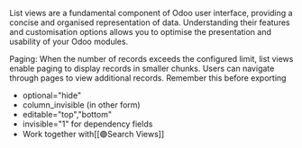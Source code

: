 List views are a fundamental component of Odoo user interface, providing a concise and organised representation of data. Understanding their features and customisation options allows you to optimise the presentation and usability of your Odoo modules.

Paging: When the number of records exceeds the configured limit, list views enable paging to display records in smaller chunks. Users can navigate through pages to view additional records. Remember this before exporting 

- optional="hide"
- column_invisible (in other form)
- editable="top","bottom"
- invisible="1" for dependency fields
- Work together with[[🟣Search Views]]